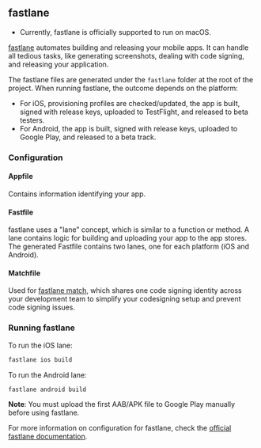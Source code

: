 ## fastlane

-   Currently, fastlane is officially supported to run on macOS.

[fastlane](https://github.com/fastlane/fastlane) automates building and releasing your mobile apps. It can handle all tedious tasks, like generating screenshots, dealing with code signing, and releasing your application.

The fastlane files are generated under the `fastlane` folder at the root of the project. When running fastlane, the outcome depends on the platform:

-   For iOS, provisioning profiles are checked/updated, the app is built, signed with release keys, uploaded to TestFlight, and released to beta testers.
-   For Android, the app is built, signed with release keys, uploaded to Google Play, and released to a beta track.

### Configuration

#### Appfile

Contains information identifying your app.

#### Fastfile

fastlane uses a "lane" concept, which is similar to a function or method. A lane contains logic for building and uploading your app to the app stores. The generated Fastfile contains two lanes, one for each platform (iOS and Android).

#### Matchfile

Used for [fastlane match](https://docs.fastlane.tools/actions/match/), which shares one code signing identity across your development team to simplify your codesigning setup and prevent code signing issues.

### Running fastlane

To run the iOS lane:

```sh
fastlane ios build
```

To run the Android lane:

```sh
fastlane android build
```

**Note**: You must upload the first AAB/APK file to Google Play manually before using fastlane.

For more information on configuration for fastlane, check the [official fastlane documentation](https://docs.fastlane.tools/).
